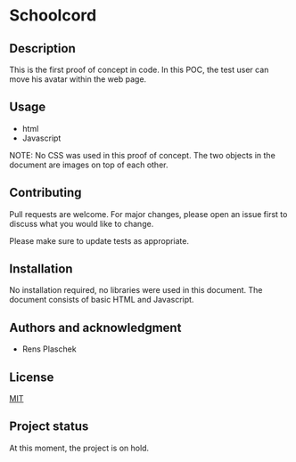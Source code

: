 # Schoolcord

## Description
This is the first proof of concept in code. In this POC, the test user can move his avatar within the web page. 

## Usage
- html
- Javascript

NOTE: No CSS was used in this proof of concept. The two objects in the document are images on top of each other.

## Contributing
Pull requests are welcome. For major changes, please open an issue first to discuss what you would like to change.

Please make sure to update tests as appropriate.

## Installation
No installation required, no libraries were used in this document. The document consists of basic HTML and Javascript.

## Authors and acknowledgment
- Rens Plaschek

## License
[MIT](https://choosealicense.com/licenses/mit/)

## Project status
At this moment, the project is on hold. 
